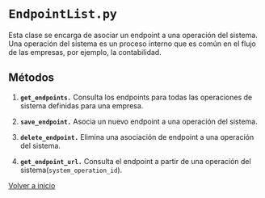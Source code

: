 # `EndpointList.py`

Esta clase se encarga de asociar un endpoint a una operación del sistema. Una operación del sistema es un proceso interno que es común en el flujo de las empresas, por ejemplo, la contabilidad.

## Métodos

1. **`get_endpoints.`** Consulta los endpoints para todas las operaciones de sistema definidas para una empresa.

2. **`save_endpoint.`** Asocia un nuevo endpoint a una operación del sistema.

3. **`delete_endpoint.`** Elimina una asociación de endpoint a una operación del sistema.

4. **`get_endpoint_url.`** Consulta el endpoint a partir de una operación del sistema(`system_operation_id`).

[Volver a inicio](README.md)
